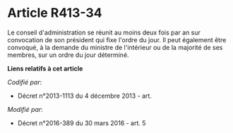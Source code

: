 # Article R413-34

Le conseil d'administration se réunit au moins deux fois par an sur convocation de son président qui fixe l'ordre du jour. Il
peut également être convoqué, à la demande du ministre de l'intérieur ou de la majorité de ses membres, sur un ordre du jour
déterminé.

**Liens relatifs à cet article**

_Codifié par_:

  - Décret n°2013-1113 du 4 décembre 2013 - art.

_Modifié par_:

  - Décret n°2016-389 du 30 mars 2016 - art. 5
